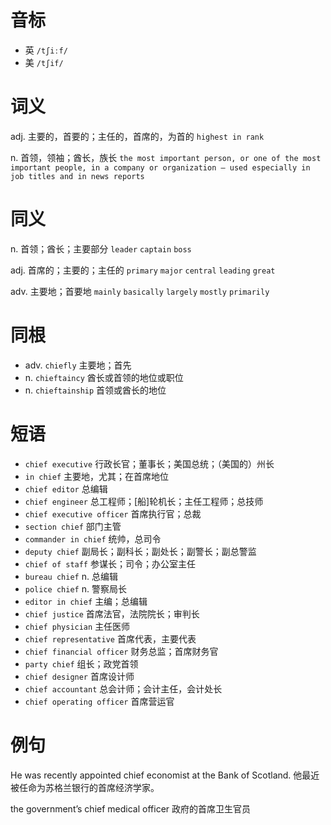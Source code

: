 # 音标

- 英 `/tʃiːf/`
- 美 `/tʃif/`

# 词义

adj. 主要的，首要的；主任的，首席的，为首的
`highest in rank`

n. 首领，领袖；酋长，族长
`the most important person, or one of the most important people, in a company or organization – used especially in job titles and in news reports`

# 同义

n. 首领；酋长；主要部分
`leader` `captain` `boss`

adj. 首席的；主要的；主任的
`primary` `major` `central` `leading` `great`

adv. 主要地；首要地
`mainly` `basically` `largely` `mostly` `primarily`

# 同根

- adv. `chiefly` 主要地；首先
- n. `chieftaincy` 酋长或首领的地位或职位
- n. `chieftainship` 首领或酋长的地位

# 短语

- `chief executive` 行政长官；董事长；美国总统；（美国的）州长
- `in chief` 主要地，尤其；在首席地位
- `chief editor` 总编辑
- `chief engineer` 总工程师；[船]轮机长；主任工程师；总技师
- `chief executive officer` 首席执行官；总裁
- `section chief` 部门主管
- `commander in chief` 统帅，总司令
- `deputy chief` 副局长；副科长；副处长；副警长；副总警监
- `chief of staff` 参谋长；司令；办公室主任
- `bureau chief` n. 总编辑
- `police chief` n. 警察局长
- `editor in chief` 主编；总编辑
- `chief justice` 首席法官，法院院长；审判长
- `chief physician` 主任医师
- `chief representative` 首席代表，主要代表
- `chief financial officer` 财务总监；首席财务官
- `party chief` 组长；政党首领
- `chief designer` 首席设计师
- `chief accountant` 总会计师；会计主任，会计处长
- `chief operating officer` 首席营运官

# 例句

He was recently appointed chief economist at the Bank of Scotland.
他最近被任命为苏格兰银行的首席经济学家。

the government’s chief medical officer
政府的首席卫生官员


